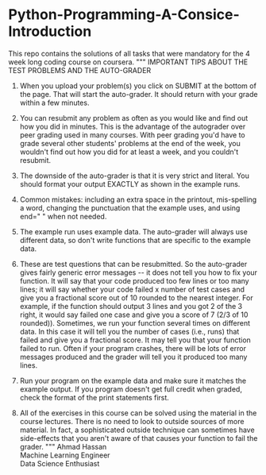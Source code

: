 # Python-Programming-A-Consice-Introduction
This repo contains the solutions of all tasks that were mandatory for the 4 week long coding course on coursera.
"""
     IMPORTANT TIPS ABOUT THE TEST PROBLEMS AND THE AUTO-GRADER

1) When you upload your problem(s) you click on SUBMIT at the bottom of the 
page.  That will start the auto-grader.  It should return with your grade
within a few minutes. 
 
2) You can resubmit any problem as often as you would like and find out how
you did in minutes. This is the advantage of the autograder over peer grading 
used in many courses. With peer grading you'd have to grade several other 
students' problems at the end of the week, you wouldn't find out how you did 
for at least a week, and you couldn't resubmit.  

3) The downside of the auto-grader is that it is very strict and literal. You
should format your output EXACTLY as shown in the example runs.

4) Common mistakes: including an extra space in the printout, mis-spelling a
word, changing the punctuation that the example uses, and using end=" " when 
not needed. 

5) The example run uses example data.  The auto-grader will always use 
different data, so don't write functions that are specific to the example data.

6) These are test questions that can be resubmitted.  So the auto-grader gives
fairly generic error messages -- it does not tell you how to fix your function.
It will say that your code produced too few lines or too many lines; it will 
say whether your code failed x number of test cases and give you a fractional
score out of 10 rounded to the nearest integer. For example, if the function 
should output 3 lines and you got 2 of the 3 right, it would say failed one 
case and give you a score of 7 (2/3 of 10 rounded)).  Sometimes, we run your
function several times on different data.  In this case it will tell you the 
number of cases (i.e., runs) that failed and give you a fractional score. It 
may tell you that your function failed to run. Often if your program crashes, 
there will be lots of error messages produced and the grader will tell you it 
produced too many lines.  

7) Run your program on the example data and make sure it matches the example 
output.  If you program doesn't get full credit when graded, check the format
of the print statements first.  

8) All of the exercises in this course can be solved using the material in the
course lectures.  There is no need to look to outside sources of more material.
In fact, a sophisticated outside technique can sometimes have side-effects that
you aren't aware of that causes your function to fail the grader.
"""
Ahmad Hassan<br/>
Machine Learning Engineer<br/>
Data Science Enthusiast

